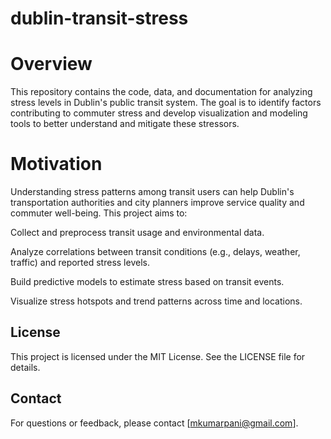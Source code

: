 # dublin-transit-stress
# Overview
This repository contains the code, data, and documentation for analyzing stress levels in Dublin's public transit system. The goal is to identify factors contributing to commuter stress and develop visualization and modeling tools to better understand and mitigate these stressors.
# Motivation
Understanding stress patterns among transit users can help Dublin's transportation authorities and city planners improve service quality and commuter well-being. This project aims to:

Collect and preprocess transit usage and environmental data.

Analyze correlations between transit conditions (e.g., delays, weather, traffic) and reported stress levels.

Build predictive models to estimate stress based on transit events.

Visualize stress hotspots and trend patterns across time and locations.

## License

This project is licensed under the MIT License. See the LICENSE file for details.

## Contact

For questions or feedback, please contact [mkumarpani@gmail.com].

